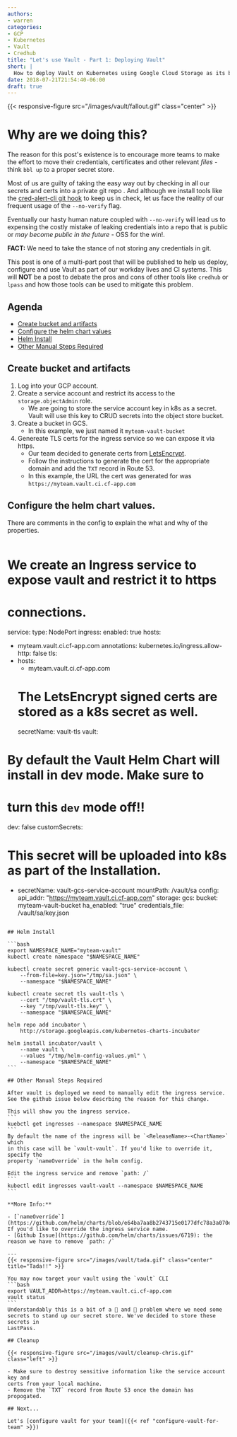 ```yaml
---
authors:
- warren
categories:
- GCP
- Kubernetes
- Vault
- Credhub
title: "Let's use Vault - Part 1: Deploying Vault"
short: |
  How to deploy Vault on Kubernetes using Google Cloud Storage as its backend
date: 2018-07-21T21:54:40-06:00
draft: true
---
```


{{< responsive-figure src="/images/vault/fallout.gif" class="center" >}}
# Why are we doing this?

The reason for this post's existence is to encourage more teams to make the
effort to move their credentials, certificates and other relevant *files* -
think `bbl up` to a proper secret store.

Most of us are guilty of taking the easy way out by checking in all our
secrets and certs into a private git repo .  And although we install tools
like the [cred-alert-cli git
hook](https://github.com/pivotal-cf/git-hooks-core/blob/70f9b7dcd4b7ea0617a57d66f23c5716e2028f8e/README.md#installing-cred-alert-cli)
to keep us in check, let us face the reality of our frequent usage of the
`--no-verify` flag.

Eventually our hasty human nature coupled with `--no-verify` will lead us
to expensing the costly mistake of leaking credentials into a repo that is
public or *may become public in the future* - OSS for the win!.

**FACT:** We need to take the stance of not storing any credentials in git.

This post is one of a multi-part post that will be published to help us
deploy, configure and use Vault as part of our workday lives and CI systems.
This will **NOT** be a post to debate the pros and cons of other tools like
`credhub` or `lpass` and how those tools can be used to mitigate this problem.

## Agenda
- [Create bucket and artifacts](#create-bucket-and-artifacts)
- [Configure the helm chart values](#configure-the-helm-chart-values)
- [Helm Install](#helm-install)
- [Other Manual Steps Required](#other-manual-steps-required)

## Create bucket and artifacts
1. Log into your GCP account.
1. Create a service account and restrict its access to the
   `storage.objectAdmin` role.
   - We are going to store the service account key
   in k8s as a secret. Vault will use this key to CRUD secrets into the object
store bucket.
1. Create a bucket in GCS.
   - In this example, we just named it `myteam-vault-bucket`
1. Genereate TLS certs for the ingress service so we can expose it via https.
   - Our team decided to generate certs from [LetsEncrypt](https://www.sslforfree.com/).
   - Follow the instructions to generate the cert for the appropriate domain
     and add the `TXT` record in Route 53.
   - In this example, the URL the cert was generated for was
     `https://myteam.vault.ci.cf-app.com`

## Configure the helm chart values.
There are comments in the config to explain the what and why of the properties.

> ~~~yaml
# We create an Ingress service to expose vault and restrict it to https
# connections.
service:
  type: NodePort
ingress:
  enabled: true
  hosts:
  - myteam.vault.ci.cf-app.com
  annotations:
    kubernetes.io/ingress.allow-http: false
  tls:
  - hosts:
    - myteam.vault.ci.cf-app.com
    # The LetsEncrypt signed certs are stored as a k8s secret as well.
    secretName: vault-tls
vault:
  # By default the Vault Helm Chart will install in dev mode. Make sure to
  # turn this `dev` mode off!!
  dev: false
  customSecrets:
  # This secret will be uploaded into k8s as part of the Installation.
  - secretName: vault-gcs-service-account
    mountPath: /vault/sa
  config:
    api_addr: "https://myteam.vault.ci.cf-app.com"
    storage:
      gcs:
        bucket: myteam-vault-bucket
        ha_enabled: \"true\"
        credentials_file: /vault/sa/key.json
~~~

## Helm Install

```bash
export NAMESPACE_NAME="myteam-vault"
kubectl create namespace "$NAMESPACE_NAME"

kubectl create secret generic vault-gcs-service-account \
    --from-file=key.json="/tmp/sa.json" \
    --namespace "$NAMESPACE_NAME"

kubectl create secret tls vault-tls \
    --cert "/tmp/vault-tls.crt" \
    --key "/tmp/vault-tls.key" \
    --namespace "$NAMESPACE_NAME"

helm repo add incubator \
    http://storage.googleapis.com/kubernetes-charts-incubator

helm install incubator/vault \
    --name vault \
    --values "/tmp/helm-config-values.yml" \
    --namespace "$NAMESPACE_NAME"
```

## Other Manual Steps Required

After vault is deployed we need to manually edit the ingress service.
See the github issue below descrbing the reason for this change.

This will show you the ingress service.
```
kuebctl get ingresses --namespace $NAMESPACE_NAME
```
By default the name of the ingress will be `<ReleaseName>-<ChartName>` which
in this case will be `vault-vault`. If you'd like to override it, specify the
property `nameOverride` in the helm config.

Edit the ingress service and remove `path: /`
```
kubectl edit ingresses vault-vault --namespace $NAMESPACE_NAME
```

**More Info:**

- [`nameOverride`](https://github.com/helm/charts/blob/e64ba7aa8b2743715e0177dfc78a3a070e3a2b2d/incubator/vault/templates/_helpers.tpl#L13): If you'd like to override the ingress service name.
- [Github Issue](https://github.com/helm/charts/issues/6719): the reason we have to remove `path: /`

---
{{< responsive-figure src="/images/vault/tada.gif" class="center"
title="Tada!!" >}}

You may now target your vault using the `vault` CLI
```bash
export VAULT_ADDR=https://myteam.vault.ci.cf-app.com
vault status
```
Understandably this is a bit of a 🐔 and 🥚 problem where we need some
secrets to stand up our secret store. We've decided to store these secrets in
LastPass.

## Cleanup

{{< responsive-figure src="/images/vault/cleanup-chris.gif" class="left" >}}

- Make sure to destroy sensitive information like the service account key and
certs from your local machine.
- Remove the `TXT` record from Route 53 once the domain has propogated.

## Next...

Let's [configure vault for your team]({{< ref "configure-vault-for-team" >}})
